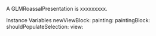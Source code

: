 A GLMRoassalPresentation is xxxxxxxxx.

Instance Variables
	newViewBlock:		<Object>
	painting:		<Object>
	paintingBlock:		<Object>
	shouldPopulateSelection:		<Object>
	view:		<Object>

newViewBlock
	- xxxxx

painting
	- xxxxx

paintingBlock
	- xxxxx

shouldPopulateSelection
	- xxxxx

view
	- xxxxx
